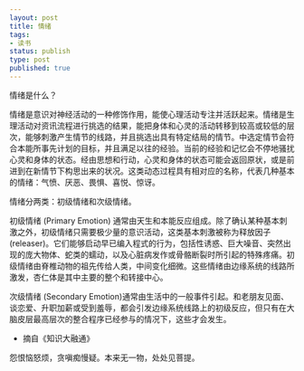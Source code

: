 ```yaml
---
layout: post
title: 情绪
tags: 
- 读书
status: publish
type: post
published: true
---
```

情绪是什么？

情绪是意识对神经活动的一种修饰作用，能使心理活动专注并活跃起来。情绪是生理活动对资讯流程进行挑选的结果，能把身体和心灵的活动转移到较高或较低的层次，能够刺激产生情节的线路，并且挑选出具有特定结局的情节。中选定情节会符合本能所事先计划的目标，并且满足以往的经验。当前的经验和记忆会不停地骚扰心灵和身体的状态。经由思想和行动，心灵和身体的状态可能会返回原状，或是前进到在新情节下构思出来的状况。这类动态过程具有相对应的名称，代表几种基本的情绪：气愤、厌恶、畏惧、喜悦、惊讶。

情绪分两类：初级情绪和次级情绪。

初级情绪 (Primary Emotion) 通常由天生和本能反应组成。除了确认某种基本刺激之外，初级情绪只需要极少量的意识活动，这类基本刺激被称为释放因子(releaser)。它们能够启动早已编入程式的行为，包括性诱惑、巨大噪音、突然出现的庞大物体、蛇类的蠕动，以及心脏病发作或骨骼断裂时所引起的特殊疼痛。初级情绪由脊椎动物的祖先传给人类，中间变化细微。这些情绪由边缘系统的线路所激发，杏仁体是其中主要的整个和转接中心。

次级情绪 (Secondary Emotion)通常由生活中的一般事件引起。和老朋友见面、谈恋爱、升职加薪或受到羞辱，都会引发边缘系统线路上的初级反应，但只有在大脑皮层最高层次的整合程序已经参与的情况下，这些才会发生。

- 摘自《知识大融通》

怨恨恼怒烦，贪嗔痴慢疑。本来无一物，处处见菩提。
